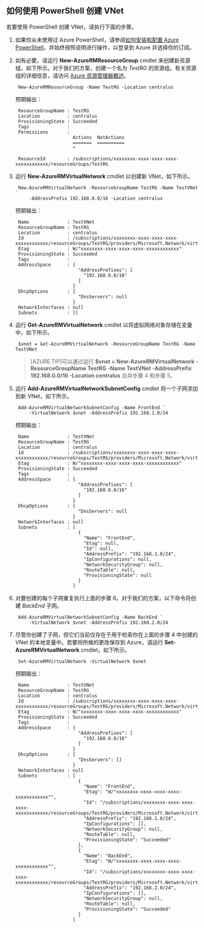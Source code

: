 ## 如何使用 PowerShell 创建 VNet

若要使用 PowerShell 创建 VNet，请执行下面的步骤。

1. 如果你从未使用过 Azure PowerShell，请参阅[如何安装和配置 Azure PowerShell](/documentation/articles/powershell-install-configure)，并始终按照说明进行操作，以登录到 Azure 并选择你的订阅。
	
3. 如有必要，请运行 **New-AzureRMResourceGroup** cmdlet 来创建新资源组，如下所示。对于我们的方案，创建一个名为 *TestRG* 的资源组。有关资源组的详细信息，请访问 [Azure 资源管理器概述](/documentation/articles/resource-group-overview#resource-groups)。

		New-AzureRMResourceGroup -Name TestRG -Location centralus

	预期输出：
	
		ResourceGroupName : TestRG
		Location          : centralus
		ProvisioningState : Succeeded
		Tags              :
		Permissions       :
		                    Actions  NotActions
		                    =======  ==========
		                    *
		
		ResourceId        : /subscriptions/xxxxxxxx-xxxx-xxxx-xxxx-xxxxxxxxxxxx/resourceGroups/TestRG	

4. 运行 **New-AzureRMVirtualNetwork** cmdlet 以创建新 VNet，如下所示。

		New-AzureRMVirtualNetwork -ResourceGroupName TestRG -Name TestVNet `
			-AddressPrefix 192.168.0.0/16 -Location centralus	
		
	预期输出：

		Name              : TestVNet
		ResourceGroupName : TestRG
		Location          : centralus
		Id                : /subscriptions/xxxxxxxx-xxxx-xxxx-xxxx-xxxxxxxxxxxx/resourceGroups/TestRG/providers/Microsoft.Network/virtualNetworks/TestVNet
		Etag              : W/"xxxxxxxx-xxxx-xxxx-xxxx-xxxxxxxxxxxx"
		ProvisioningState : Succeeded
		Tags              :
		AddressSpace      : {
		                      "AddressPrefixes": [
		                        "192.168.0.0/16"
		                      ]
		                    }
		DhcpOptions       : {
		                      "DnsServers": null
		                    }
		NetworkInterfaces : null
		Subnets           : []

5. 运行 **Get-AzureRMVirtualNetwork** cmdlet 以将虚拟网络对象存储在变量中，如下所示。

		$vnet = Get-AzureRMVirtualNetwork -ResourceGroupName TestRG -Name TestVNet
	
	>[AZURE.TIP]可以通过运行 **$vnet = New-AzureRMVirtualNetwork -ResourceGroupName TestRG -Name TestVNet -AddressPrefix 192.168.0.0/16 -Location centralus** 合并步骤 4 和步骤 5。

6. 运行 **Add-AzureRMVirtualNetworkSubnetConfig** cmdlet 将一个子网添加到新 VNet，如下所示。

		Add-AzureRMVirtualNetworkSubnetConfig -Name FrontEnd `
			-VirtualNetwork $vnet -AddressPrefix 192.168.1.0/24
		
	预期输出：

		Name              : TestVNet
		ResourceGroupName : TestRG
		Location          : centralus
		Id                : /subscriptions/xxxxxxxx-xxxx-xxxx-xxxx-xxxxxxxxxxxx/resourceGroups/TestRG/providers/Microsoft.Network/virtualNetworks/TestVNet
		Etag              : W/"xxxxxxxx-xxxx-xxxx-xxxx-xxxxxxxxxxxx"
		ProvisioningState : Succeeded
		Tags              :
		AddressSpace      : {
		                      "AddressPrefixes": [
		                        "192.168.0.0/16"
		                      ]
		                    }
		DhcpOptions       : {
		                      "DnsServers": null
		                    }
		NetworkInterfaces : null
		Subnets           : [
		                      {
		                        "Name": "FrontEnd",
		                        "Etag": null,
		                        "Id": null,
		                        "AddressPrefix": "192.168.1.0/24",
		                        "IpConfigurations": null,
		                        "NetworkSecurityGroup": null,
		                        "RouteTable": null,
		                        "ProvisioningState": null
		                      }
		                    ]

7. 对要创建的每个子网重复执行上面的步骤 6。对于我们的方案，以下命令将创建 *BackEnd* 子网。

		Add-AzureRMVirtualNetworkSubnetConfig -Name BackEnd `
			-VirtualNetwork $vnet -AddressPrefix 192.168.2.0/24

8. 尽管你创建了子网，但它们当前仅存在于用于检索你在上面的步骤 4 中创建的 VNet 的本地变量中。若要将所做的更改保存到 Azure，请运行 **Set-AzureRMVirtualNetwork** cmdlet，如下所示。

		Set-AzureRMVirtualNetwork -VirtualNetwork $vnet	
		
	预期输出：

		Name              : TestVNet
		ResourceGroupName : TestRG
		Location          : centralus
		Id                : /subscriptions/xxxxxxxx-xxxx-xxxx-xxxx-xxxxxxxxxxxx/resourceGroups/TestRG/providers/Microsoft.Network/virtualNetworks/TestVNet
		Etag              : W/"xxxxxxxx-xxxx-xxxx-xxxx-xxxxxxxxxxxx"
		ProvisioningState : Succeeded
		Tags              :
		AddressSpace      : {
		                      "AddressPrefixes": [
		                        "192.168.0.0/16"
		                      ]
		                    }
		DhcpOptions       : {
		                      "DnsServers": []
		                    }
		NetworkInterfaces : null
		Subnets           : [
		                      {
		                        "Name": "FrontEnd",
		                        "Etag": "W/"xxxxxxxx-xxxx-xxxx-xxxx-xxxxxxxxxxxx"",
		                        "Id": "/subscriptions/xxxxxxxx-xxxx-xxxx-xxxx-xxxxxxxxxxxx/resourceGroups/TestRG/providers/Microsoft.Network/virtualNetworks/TestVNet/subnets/FrontEnd",
		                        "AddressPrefix": "192.168.1.0/24",
		                        "IpConfigurations": [],
		                        "NetworkSecurityGroup": null,
		                        "RouteTable": null,
		                        "ProvisioningState": "Succeeded"
		                      },
		                      {
		                        "Name": "BackEnd",
		                        "Etag": "W/"xxxxxxxx-xxxx-xxxx-xxxx-xxxxxxxxxxxx"",
		                        "Id": "/subscriptions/xxxxxxxx-xxxx-xxxx-xxxx-xxxxxxxxxxxx/resourceGroups/TestRG/providers/Microsoft.Network/virtualNetworks/TestVNet/subnets/BackEnd",
		                        "AddressPrefix": "192.168.2.0/24",
		                        "IpConfigurations": [],
		                        "NetworkSecurityGroup": null,
		                        "RouteTable": null,
		                        "ProvisioningState": "Succeeded"
		                      }
		                    ]

<!---HONumber=79-->